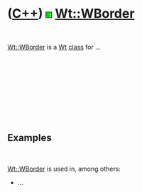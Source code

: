 



 

 

 

 

 

([C++](Cpp.htm)) ![Wt](PicWt.png) [Wt::WBorder](CppWBorder.htm)
===============================================================

 

[Wt::WBorder](CppWBorder.htm) is a [Wt](CppWt.htm) [class](CppClass.htm)
for ...

 

 

 

 

 

Examples
--------

 

[Wt::WBorder](CppWBorder.htm) is used in, among others:

-   ...

 

 

 

 

 





 



